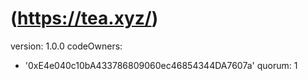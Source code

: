 # (https://tea.xyz/)
version: 1.0.0 codeOwners:
- '0xE4e040c10bA433786809060ec46854344DA7607a'
 quorum: 1
